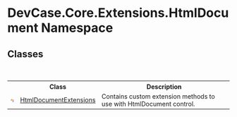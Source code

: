 # DevCase.Core.Extensions.HtmlDocument Namespace
 




## Classes
&nbsp;<table><tr><th></th><th>Class</th><th>Description</th></tr><tr><td>![Public class](media/pubclass.gif "Public class")</td><td><a href="T_DevCase_Core_Extensions_HtmlDocument_HtmlDocumentExtensions">HtmlDocumentExtensions</a></td><td>
Contains custom extension methods to use with HtmlDocument control.</td></tr></table>&nbsp;
